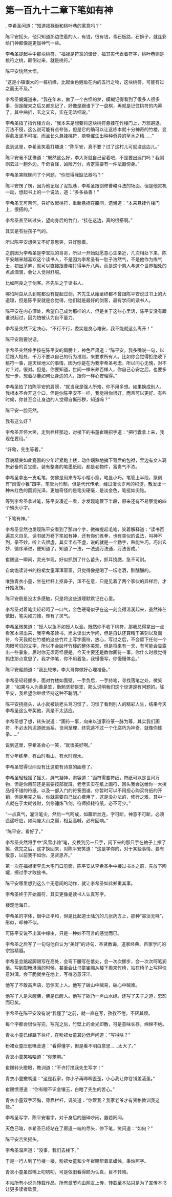 # 第一百九十二章下笔如有神
,  李希圣问道：“知道福禄街和桃叶巷的寓意吗？”
   陈平安摇头，他只知道那边住着的人，有钱，很有钱，青石板路，石狮子，就连彩绘门神都像是更加神气一些。
   李希圣提起手中那块桃符，“福禄是符箓的谐音，福其实代表着符字，桃叶巷则是桃符之桃，颠倒过来，就是桃符。”
   陈平安恍然大悟。
   “这是小镇很大的一桩机缘，比起金色鲤鱼在内的五行之物，这块桃符，可能有过之而无不及。”
   李希圣娓娓道来，“我在年末，做了一个古怪的梦，模糊记得看到了很多人很多事，但是醒来之后又都忘记了，好像是跟谁下了一盘棋，再就是记住桃符的内幕了，其中曲折，玄之又玄，实在无法细说。”
   李希圣指了指竹楼方向，“我本来是想要将这块桃符悬挂在竹楼门上，万邪避退，万法不侵，这么说可能有点夸张，但是它的确可以让这栋本就十分神奇的竹楼，变得愈发坚不可摧，而且长久悬挂桃符，能够催生出种种奇异的草木之精……”
   说到这里，李希圣笑着打趣道：“陈平安，真不要？过了这村儿可就没这店儿。”
   陈平安毫不犹豫道：“既然这么好，李大哥就自己留着吧，不是要出远门吗？我刚刚去过一趟外边，千奇百怪，凶险万分，肯定需要有一件法器傍身。”
   李希圣笑眯眯问了个问题，“你觉得我缺法器吗？”
   陈平安愣了愣，因为他记起了泥瓶巷，李希圣跟剑修曹峻斗法的场面，但是他灵机一动，想起书上的一个说法，道：“多多益善！”
   李希圣无可奈何，只好收起桃符，重新悬挂在腰间，遗憾道：“本来悬挂竹楼门上，很搭的。”
   李希圣甚至转过头，望向身后的竹门，“挂在这边，真的很搭啊。”
   其实是有些孩子气的。
   所以陈平安想笑又不好意思笑，只好憋着。
   之前因为李希圣是李宝瓶的哥哥，所以一开始就愿意心生亲近，几次相处下来，陈平安越来越喜欢这个读书人，不是因为李希圣有一肚子浩然气，不是他作为练气士，初出茅庐，就可以直接跟曹峻打得半斤八两，而是这个男人与这个世界相处的点点滴滴，会让人觉得舒服。
   比如阿良之于剑客。齐先生之于读书人。
   哪怕阿良从头到尾都没有提起过剑，齐先生从始至终都不曾跟陈平安说过书上的大道理，但是陈平安就是会觉得，他们就是最好的剑客，最有学问的读书人。
   陈平安在内心深处，希望自己成为那样的人，但是关于这些心里话，陈平安没有跟谁说起过，因为怕被认为自不量力。
   李希圣突然下定决心，“不行不行，委实是良心难安，我不能就这么离开！”
   陈平安刚要说话。
   李希圣突然伸手按在陈平安的肩膀上，神色严肃道：“陈平安，我多嘴说一句，以后跟人相处，千万不要以自己的行为准则，来要求所有人。比如你会觉得拒绝收下桃符一事，是天经地义的事情，因为你是在为我李希圣考虑，所以问心无愧，对不对？对，很对。但是，你要知道，世间一样米养百样人，你自己心安之后，也要多想一步，想着尽量如何让身边的人，跟你一样心安理得。”
   李希圣拍了拍陈平安的肩膀，“就当我是强人所难，你不用多想。如果换成别人，我根本不会开这个口，但是你陈平安不一样，我觉得你很好，而且可以更好。有些时候，你甚至会让身边的人觉得自惭形秽，知道吗？”
   陈平安一脸茫然。
   我有这么好？
   李希圣开怀大笑，走到栏杆那边，对楼下的书童崔赐招手道：“把行囊拿上来，我现在要用。”
   “好嘞，先生等着。”
   容貌精美如此瓷器的少年赶紧跑上楼，动作娴熟地摘下背后的包袱，里边有文人羁旅必备的百宝匣，装有整套的笔墨纸砚，都是老物件，富贵气不浓。
   李希圣拿出一支毛笔，仿佛是用来专写小楷小篆，略显小巧。笔管上半段，篆刻有“风雪小锥”四字，笔管为竹制，但是代代传承，经过漫长岁月的积淀，散发出一种朱红色的圆润光泽。更加奇怪的是笔尖硬毫，是淡金色，笔挺如尖锥。
   等到李希圣拿过笔，陈平安凑近一看，才发现笔管下半段，原来还有不易察觉的四个蝇头小字。
   “下笔有神。”
   李希圣显然也发现陈平安看到了那四个字，微微提起毛笔，笑着解释道：“读书百遍其义自见，读书破万卷下笔如有神，还有你们练拳，也有类似的说法，叫神不到，拳不妙。听上去很虚，其实半点不虚，说的就是一个勤字，熟能生巧，巧出玄妙，循序渐进，便知道了，知道了一法，一法通万法通，万法皆成。”
   崔赐这一瞬间，灵光乍现，好似抓到了什么苗头，抓耳挠腮，急不可耐。
   自幼饱读诗书的粉裙女童浑浑噩噩，只觉得像是喝了一坛老酒，醉醺醺的。
   唯独青衣小童，坐在栏杆上抠鼻子，浑不在意，只是见着了两个家伙的异样后，才开始发愣。
   陈平安倒是没太多感触，只是将这些道理默默记在心里。
   李希圣对着笔尖轻轻呵了一口气，金色硬毫似乎在这一刻变得温润起来，虽然锋芒依旧，笔尖如刀锥，却有了灵气。
   李希圣微笑道：“授人以鱼不如授人以渔，既然你不收下桃符，那我总得拿出一点看家本领出来，我李希圣读书，尚未读出大学问，但是自认还算精于篆刻以及画符，今天我就在竹楼的这些竹片上写字画符，放心，写过之后，不会留下任何一个肉眼可见的文字，所以不会破坏竹楼的整体美观，但是将来有一天，有可能会显露出一些景象，届时你无须奇怪便是。今天主要还是教你画符一事，你什么时候觉得抓住那点意思了，我才停笔，你不用着急，我慢慢写，你慢慢体会。”
   陈平安赧颜道：“我比较笨，李大哥你做好心理准备。”
   李希圣轻轻挪步，面对竹楼如面壁，一手负后，一手持笔，寻找落笔之处，微笑道：“如果与人为善是笨，勤勉坚韧是笨，那么说明我们这个世道是有问题的。陈平安，我希望你继续坚持这种不聪明。”
   陈平安挠挠头，从小就被姚老头骂习惯了，习惯了看到别人的精彩人生，结果今天李希圣这么夸奖他，真是不太适应。
   李希圣想了想，转头说道：“画符一事，向来以道家符箓一脉为尊，其实我们画符，不必太拘泥道统派系，世间至理，终究逃不过一个化腐朽为神奇，就像你练拳……”
   说到这里，李希圣会心一笑，“就很美好啊。”
   有少年练拳，有山时看山，有水时观水。
   李希圣觉得世间没有比这更有诗意的画卷了。
   李希圣轻轻摇了摇头，屏气凝神，肃容道：“画符需要符纸，符纸可以是世间万物，但是你目前还是需要按部就班，老老实实在纸上画符，回头我会送给你一大摞品相不错的符纸，以及一部入门的符箓图谱。你暂时可以不用担心购买符纸的开销，但是用完之后，你就需要自己忧心费用了，这是没办法的，修行之难，其中一点就在于太耗钱财，剑修锤炼飞剑，符师损耗符纸，必不可少。”
   “一点真气，灌注笔尖，然后一气呵成，如藕断丝连，字可断，神意不可断，必须遥遥呼应，如两座大山之巅，相互高喊，必有回响。”
   “陈平安，看好了。”
   李希圣突然将手中“风雪小锥”笔，交换到另一只手，闲下来的那只手在袖子上擦了擦，做完之后，这才换回来，对陈平安笑道：“这是学你的，对于某些事情，要有敬意，以前我不如你，见贤思齐。”
   第一次在福禄街李氏大宅门口见面，陈平安从李希圣手中接过书本之前，先放下陶罐，擦过手才敢接书。
   陈平安哪里想到这么个无意间的动作，就让李希圣如此郑重其事。
   李希圣终于开始画符，其实更像是读书人认真写字。
   楼观沧海日。
   李希圣的字体，很中正平和，但是比起道士陆沉的几张药方上，那种“寡淡无味”，形似，却神不似。
   可陈平安说不出其中缘由，只是一种妙不可言的感觉而已。
   李希圣之后写了一句句他自认为“美好”的诗句、圣贤教诲，道家经典、百家学问的宗旨精髓。
   李希圣会踮起脚跟写在高处，会弯下腰写在低处，会一次次挪步，会一次次呵笔润毫。写到酣畅淋漓的时候，甚至会让书童崔赐从楼下搬来竹椅，站在椅子上写得快意淋漓，会干脆就坐在地上，写得恣意汪洋。
   他写了不敢高声语，恐惊天上人。他写了破山中贼易，破心中贼难。
   他写了人是未醒佛，佛是已醒人。他写了欸乃一声山水绿。还写了夫子之道，忠恕而已矣。
   李希圣在陈平安没有说“我懂了”之前，就一直在写，孜孜不倦，不厌其烦。
   每个字都会很快写完，写完之后，竹壁上的金光即散，可是意味长存，绵绵不绝。
   青衣小童已经跳下栏杆，在粉裙女童耳边低声问道：“写得啥？”
   粉裙女童压低嗓音道：“看得懂字，但是看不明白意思……太大了。”
   青衣小童笑哈哈道：“你笨嘛。”
   崔赐转头瞪眼，教训道：“不许打搅我先生写字！”
   青衣小童撇嘴道：“这是我家，你小子再唧唧歪歪，小心我让你卷铺盖滚蛋。”
   崔赐愤懑道：“你有眼不识金镶玉，白瞎了先生的苦心。”
   青衣小童双手环胸，背靠栏杆，讥笑道：“你管我？我家老爷才有资格教训我这些。”
   李希圣写字，陈平安看字，对于身后的细碎吵闹，置若罔闻。
   天色已暗，李希圣已经站在了廊道一端的尽头，停下笔，笑问道：“如何？”
   陈平安苦笑摇头。
   李希圣温声道：“没事，我们去楼下。”
   于是一行人到了竹楼一楼，粉裙女童和少年崔赐帮着拿蜡烛，秉烛照字。
   青衣小童虽然嘴上叨叨叨，可是依旧看得颇为认真，目不转睛。
  本站所有小说为转载作品，所有章节均由网友上传，转载至本站只是为了宣传本书让更多读者欣赏。